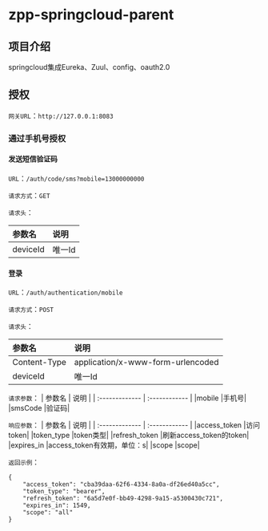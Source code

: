 # zpp-springcloud-parent

## 项目介绍
springcloud集成Eureka、Zuul、config、oauth2.0

## 授权

`网关URL`：`http://127.0.0.1:8083`

### 通过手机号授权

#### 发送短信验证码

`URL`：`/auth/code/sms?mobile=13000000000`

`请求方式`：`GET`

`请求头`：

| 参数名 | 说明 |
| :------------- | :------------ |
| deviceId     | 唯一Id    |

#### 登录
`URL`：`/auth/authentication/mobile`

`请求方式`：`POST`

`请求头`：

| 参数名 | 说明 |
| :------------- | :------------ |
|Content-Type|application/x-www-form-urlencoded|
| deviceId     | 唯一Id    |

`请求参数`：
| 参数名 | 说明 |
| :------------- | :------------ |
|mobile    |手机号|
|smsCode   |验证码|

`响应参数`：
| 参数名 | 说明 |
| :------------- | :------------ |
|access_token    |访问token|
|token_type   |token类型|
|refresh_token   |刷新access_token的token|
|expires_in   |access_token有效期，单位：s|
|scope   |scope|

`返回示例`：
```
{
    "access_token": "cba39daa-62f6-4334-8a0a-df26ed40a5cc",
    "token_type": "bearer",
    "refresh_token": "6a5d7e0f-bb49-4298-9a15-a5300430c721",
    "expires_in": 1549,
    "scope": "all"
}
```